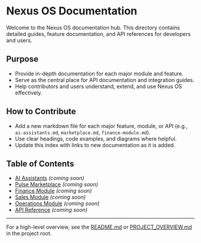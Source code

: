 # Nexus OS Documentation

Welcome to the Nexus OS documentation hub. This directory contains detailed guides, feature documentation, and API references for developers and users.

## Purpose
- Provide in-depth documentation for each major module and feature.
- Serve as the central place for API documentation and integration guides.
- Help contributors and users understand, extend, and use Nexus OS effectively.

## How to Contribute
- Add a new markdown file for each major feature, module, or API (e.g., `ai-assistants.md`, `marketplace.md`, `finance-module.md`).
- Use clear headings, code examples, and diagrams where helpful.
- Update this index with links to new documentation as it is added.

## Table of Contents
- [AI Assistants](./ai-assistants.md) *(coming soon)*
- [Pulse Marketplace](./marketplace.md) *(coming soon)*
- [Finance Module](./finance-module.md) *(coming soon)*
- [Sales Module](./sales-module.md) *(coming soon)*
- [Operations Module](./operations-module.md) *(coming soon)*
- [API Reference](./api.md) *(coming soon)*

---

For a high-level overview, see the [README.md](../README.md) or [PROJECT_OVERVIEW.md](../PROJECT_OVERVIEW.md) in the project root. 